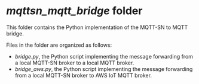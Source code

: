 <h1><em>mqttsn_mqtt_bridge</em> folder</h1>
<p>This folder contains the Python implementation of the MQTT-SN to MQTT bridge.</p>
<p>Files in the folder are organized as follows:
<ul>
<li><em>bridge.py</em>, the Python script implementing the message forwarding from a local MQTT-SN broker to a local 
MQTT broker.</li>
<li><em>bridge_aws.py</em>, the Python script implementing the message forwarding from a local MQTT-SN broker to AWS IoT
MQTT broker.</li>
</ul></p>